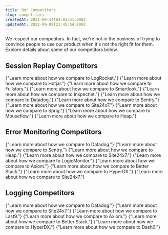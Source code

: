```yaml
---
title: Our Competitors
slug: competitors
createdAt: 2021-09-14T02:03:51.000Z
updatedAt: 2022-09-08T21:45:54.000Z
---
```


We respect our competitors. In fact, we're not in the business of trying to convince people to use our product when it's not the right fit for them. Explore details about some of our competitors below.

## Session Replay Competitors

<DocsCardGroup>
    <DocsCard title="LogRocket" href="https://highlight.io/compare/highlight-vs-logrocket">
        {"Learn more about how we compare to LogRocket."}
    </DocsCard>
    <DocsCard title="Hotjar" href="https://highlight.io/compare/highlight-vs-hotjar">
        {"Learn more about how we compare to Hotjar."}
    </DocsCard>
    <DocsCard title="Fullstory" href="https://highlight.io/compare/highlight-vs-fullstory">
        {"Learn more about how we compare to Fullstory."}
    </DocsCard>
    <DocsCard title="Smartlook" href="https://highlight.io/compare/highlight-vs-smartlook">
        {"Learn more about how we compare to Smartlook."}
    </DocsCard>
    <DocsCard title="Inspectlet" href="https://highlight.io/compare/highlight-vs-inspectlet">
        {"Learn more about how we compare to Inspectlet."}
    </DocsCard>
    <DocsCard title="Datadog" href="https://highlight.io/compare/highlight-vs-datadog">
        {"Learn more about how we compare to Datadog."}
    </DocsCard>
    <DocsCard title="Sentry" href="https://highlight.io/compare/highlight-vs-sentry">
        {"Learn more about how we compare to Sentry."}
    </DocsCard>
    <DocsCard title="Site24x7" href="https://highlight.io/compare/highlight-vs-site24x7">
        {"Learn more about how we compare to Site24x7."}
    </DocsCard>
    <DocsCard title="Sprig" href="https://highlight.io/compare/highlight-vs-sprig">
        {"Learn more about how we compare to Sprig."}
    </DocsCard>
    <DocsCard title="Mouseflow" href="https://highlight.io/compare/highlight-vs-mouseflow">
        {"Learn more about how we compare to Mouseflow."}
    </DocsCard>
    <DocsCard title="Heap" href="https://highlight.io/compare/highlight-vs-heap">
        {"Learn more about how we compare to Heap."}
    </DocsCard>
</DocsCardGroup>

## Error Monitoring Competitors

<DocsCardGroup>
    <DocsCard title="Datadog" href="https://highlight.io/compare/highlight-vs-datadog">
        {"Learn more about how we compare to Datadog."}
    </DocsCard>
    <DocsCard title="Sentry" href="https://highlight.io/compare/highlight-vs-sentry">
        {"Learn more about how we compare to Sentry."}
    </DocsCard>
    <DocsCard title="Heap" href="https://highlight.io/compare/highlight-vs-heap">
        {"Learn more about how we compare to Heap."}
    </DocsCard>
    <DocsCard title="Site24x7" href="https://highlight.io/compare/highlight-vs-site24x7">
        {"Learn more about how we compare to Site24x7."}
    </DocsCard>
    <DocsCard title="LogicMonitor" href="https://highlight.io/compare/highlight-vs-logicmonitor">
        {"Learn more about how we compare to LogicMonitor."}
    </DocsCard>
    <DocsCard title="Axiom" href="https://highlight.io/compare/highlight-vs-axiom">
        {"Learn more about how we compare to Axiom."}
    </DocsCard>
    <DocsCard title="Better Stack" href="https://highlight.io/compare/highlight-vs-better-stack">
        {"Learn more about how we compare to Better Stack."}
    </DocsCard>
    <DocsCard title="HyperDX" href="https://highlight.io/compare/highlight-vs-hyperdx">
        {"Learn more about how we compare to HyperDX."}
    </DocsCard>
    <DocsCard title="Site24x7" href="https://highlight.io/compare/highlight-vs-site24x7">
        {"Learn more about how we compare to Site24x7."}
    </DocsCard>
</DocsCardGroup>

## Logging Competitors

<DocsCardGroup>
    <DocsCard title="Datadog" href="https://highlight.io/compare/highlight-vs-datadog">
        {"Learn more about how we compare to Datadog."}
    </DocsCard>
    <DocsCard title="Site24x7" href="https://highlight.io/compare/highlight-vs-site24x7">
        {"Learn more about how we compare to Site24x7."}
    </DocsCard>
    <DocsCard title="Last9" href="https://highlight.io/compare/highlight-vs-last9">
        {"Learn more about how we compare to Last9."}
    </DocsCard>
    <DocsCard title="Axiom" href="https://highlight.io/compare/highlight-vs-axiom">
        {"Learn more about how we compare to Axiom."}
    </DocsCard>
    <DocsCard title="Better Stack" href="https://highlight.io/compare/highlight-vs-better-stack">
        {"Learn more about how we compare to Better Stack."}
    </DocsCard>
    <DocsCard title="HyperDX" href="https://highlight.io/compare/highlight-vs-hyperdx">
        {"Learn more about how we compare to HyperDX."}
    </DocsCard>
    <DocsCard title="Dash0" href="https://highlight.io/compare/highlight-vs-dash0">
        {"Learn more about how we compare to Dash0."}
    </DocsCard>
</DocsCardGroup>
